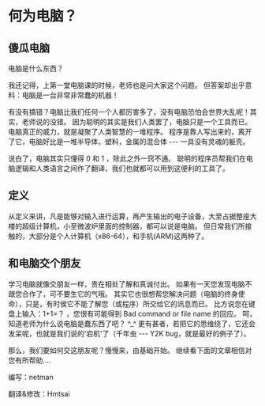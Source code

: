 # 何为电脑？

## 傻瓜电脑

电脑是什么东西？

我还记得，上第一堂电脑课的时候，老师也是问大家这个问题。 但答案却出乎意料：电脑是一台非常非常蠢的机器！

有没有搞错？电脑比我们任何一个人都厉害多了，没有电脑恐怕会世界大乱呢！其实，老师说的没错。 因为聪明的其实是我们人类罢了，电脑只是一个工具而已。 电脑真正的威力，就是凝聚了人类智慧的一堆程序。 程序是靠人写出来的，离开了它，电脑好比是一堆半导体，塑料，金属的混合体 --- 一具没有灵魂的躯壳。

说白了，电脑其实只懂得 0 和 1 ，除此之外一窍不通。 聪明的程序员帮我们在电脑逻辑和人类语言之间作了翻译，我们也就都可以用到这便利的工具了。

## 定义

从定义来讲，凡是能够对输入进行运算，再产生输出的电子设备，大至占据整座大楼的超级计算机，小至微波炉里面的控制器，都可以说是电脑。 但日常我们所接触的，大部分是个人计算机（x86-64），和手机(ARM)这两种了。

## 和电脑交个朋友

学习电脑就像交朋友一样，贵在相处了解和真诚付出。 如果有一天您发现电脑不跟您合作了，可不要生它的气哦。 其实它也很想帮您解决问题（电脑的终身使命），只是，有时侯它不能了解您（或程序）所交给它的讯息而已。 比方说您在键盘上输入：1+1=？ ，您很有可能得到 Bad command or file name 的回应。 呵，知道老师为什么说电脑是蠢东西了吧？ ^\_^ 更有甚者，若把它的思维绕了，它还会发呆呢，也就是我们说的'宕机'了（千年虫 --- Y2K bug，就是最好的例子了）。

那么，我们要如何交这朋友呢？慢慢来，由基础开始。 继续看下面的文章相信对您有所帮助....

编写：netman

翻译&修改：Hmtsai
